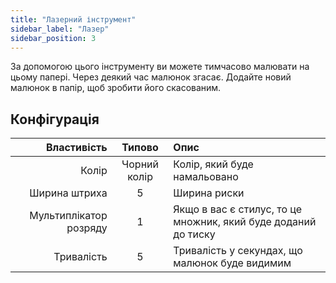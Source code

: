 ```yaml
---
title: "Лазерний інструмент"
sidebar_label: "Лазер"
sidebar_position: 3
---
```



За допомогою цього інструменту ви можете тимчасово малювати на цьому папері. Через деякий час малюнок згасає. Додайте новий малюнок в папір, щоб зробити його скасованим.

## Конфігурація

|            Властивість |    Типово    | Опис                                                           |
| ----------------------:|:------------:|:-------------------------------------------------------------- |
|                  Колір | Чорний колір | Колір, який буде намальовано                                   |
|          Ширина штриха |      5       | Ширина риски                                                   |
| Мультиплікатор розряду |      1       | Якщо в вас є стилус, то це множник, який буде доданий до тиску |
|             Тривалість |      5       | Тривалість у секундах, що малюнок буде видимим                 |
